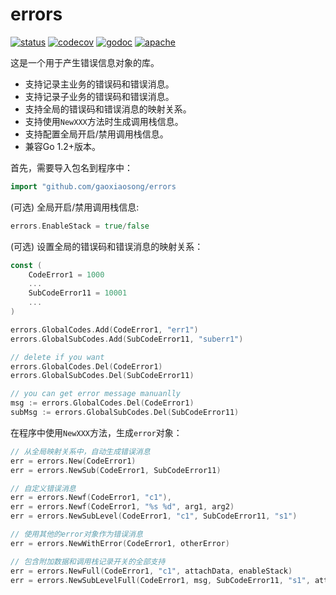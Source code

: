 # errors

[![status](https://github.com/gaoxiaosong/errors/actions/workflows/go.yml/badge.svg?branch=master)](https://github.com/gaoxiaosong/errors/actions/workflows/go.yml)
[![codecov](https://codecov.io/gh/gaoxiaosong/errors/branch/master/graph/badge.svg?token=AOXNUDXAS7)](https://codecov.io/gh/gaoxiaosong/errors)
[![godoc](https://pkg.go.dev/badge/github.com/gaoxiaosong/errors?status.svg)](https://pkg.go.dev/github.com/gaoxiaosong/errors)
[![apache](https://img.shields.io/badge/License-Apache%202-blue.svg)](https://opensource.org/licenses/Apache-2.0)

这是一个用于产生错误信息对象的库。

* 支持记录主业务的错误码和错误消息。
* 支持记录子业务的错误码和错误消息。
* 支持全局的错误码和错误消息的映射关系。
* 支持使用`NewXXX`方法时生成调用栈信息。
* 支持配置全局开启/禁用调用栈信息。
* 兼容Go 1.2+版本。

首先，需要导入包名到程序中：

```go
import "github.com/gaoxiaosong/errors
```

(可选) 全局开启/禁用调用栈信息:

```go
errors.EnableStack = true/false
```

(可选) 设置全局的错误码和错误消息的映射关系：

```go
const (
    CodeError1 = 1000
    ...
    SubCodeError11 = 10001
    ...
)

errors.GlobalCodes.Add(CodeError1, "err1")
errors.GlobalSubCodes.Add(SubCodeError11, "suberr1")

// delete if you want
errors.GlobalCodes.Del(CodeError1)
errors.GlobalSubCodes.Del(SubCodeError11)

// you can get error message manuanlly
msg := errors.GlobalCodes.Del(CodeError1)
subMsg := errors.GlobalSubCodes.Del(SubCodeError11)
```

在程序中使用`NewXXX`方法，生成`error`对象：

```go
// 从全局映射关系中，自动生成错误消息
err = errors.New(CodeError1)
err = errors.NewSub(CodeError1, SubCodeError11)

// 自定义错误消息
err = errors.Newf(CodeError1, "c1"),
err = errors.Newf(CodeError1, "%s %d", arg1, arg2)
err = errors.NewSubLevel(CodeError1, "c1", SubCodeError11, "s1")

// 使用其他的error对象作为错误消息
err = errors.NewWithError(CodeError1, otherError)

// 包含附加数据和调用栈记录开关的全部支持
err = errors.NewFull(CodeError1, "c1", attachData, enableStack)
err = errors.NewSubLevelFull(CodeError1, msg, SubCodeError11, "s1", attachData, enableStack)
```